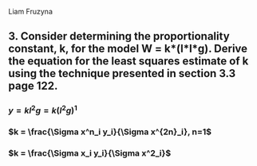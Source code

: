 Liam Fruzyna

## 3. Consider determining the proportionality constant, k, for the model W = k\*(l\*l\*g). Derive the equation for the least squares estimate of k using the technique presented in section 3.3 page 122. 

### $y = k l^2 g = k(l^2 g)^1$

### $k = \frac{\Sigma x^n_i y_i}{\Sigma x^{2n}_i}, n=1$

### $k = \frac{\Sigma x_i y_i}{\Sigma x^2_i}$